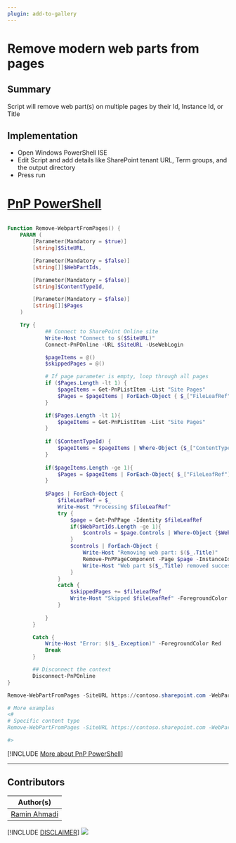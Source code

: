 ```yaml
---
plugin: add-to-gallery
---
```


# Remove modern web parts from pages

## Summary

Script will remove web part(s) on multiple pages by their Id, Instance Id, or Title

## Implementation

- Open Windows PowerShell ISE
- Edit Script and add details like SharePoint tenant URL, Term groups, and the output directory
- Press run

# [PnP PowerShell](#tab/pnpps)
```powershell

Function Remove-WebpartFromPages() {
    PARAM (
        [Parameter(Mandatory = $true)]
        [string]$SiteURL,

        [Parameter(Mandatory = $false)]
        [string[]]$WebPartIds,

        [Parameter(Mandatory = $false)]
        [string]$ContentTypeId,

        [Parameter(Mandatory = $false)]
        [string[]]$Pages
    )

    Try {
            ## Connect to SharePoint Online site  
            Write-Host "Connect to $($SiteURL)"
            Connect-PnPOnline -URL $SiteURL -UseWebLogin

            $pageItems = @()
            $skippedPages = @()

            # If page parameter is empty, loop through all pages
            if ($Pages.Length -lt 1) {
                $pageItems = Get-PnPListItem -List "Site Pages"
                $Pages = $pageItems | ForEach-Object { $_["FileLeafRef"] }
            }

            if($Pages.Length -lt 1){
                $pageItems = Get-PnPListItem -List "Site Pages"
            }
            
            if ($ContentTypeId) {
                $pageItems = $pageItems | Where-Object {$_["ContentTypeId"].toString() -eq $ContentTypeId}
            }
            
            if($pageItems.Length -ge 1){
                $Pages = $pageItems | ForEach-Object{ $_["FileLeafRef"] }
            }
            
            $Pages | ForEach-Object {
                $fileLeafRef = $_
                Write-Host "Processing $fileLeafRef"
                try {
                    $page = Get-PnPPage -Identity $fileLeafRef
                    if($WebPartIds.Length -ge 1){
                        $controls = $page.Controls | Where-Object {$WebPartIds -contains $_.Title -or $WebPartIds -contains $_.WebPartId}
                    }                    
                    $controls | ForEach-Object {
                        Write-Host "Removing web part: $($_.Title)"
                        Remove-PnPPageComponent -Page $page -InstanceId $_.InstanceId -Force
                        Write-Host "Web part $($_.Title) removed successfully from $($fileLeafRef)" -ForegroundColor "green"
                    }
                }
                catch {
                    $skippedPages += $fileLeafRef                    
                    Write-Host "Skipped $fileLeafRef" -ForegroundColor "yellow"
                }
            
            }
        }

        Catch {
            Write-Host "Error: $($_.Exception)" -ForegroundColor Red
            Break
        }

        ## Disconnect the context  
        Disconnect-PnPOnline  
}

Remove-WebPartFromPages -SiteURL https://contoso.sharepoint.com -WebPartIds "News","0ec51ebc-4754-4ef4-a953-1a3adb4b4d8c" -Pages "home.aspx","pnp.aspx"

# More examples
<#
# Specific content type
Remove-WebPartFromPages -SiteURL https://contoso.sharepoint.com -WebPartIds "News" -ContentTypeId "0x0101009D1CB255DA764"

#>


```
[!INCLUDE [More about PnP PowerShell](../../docfx/includes/MORE-PNPPS.md)]
***

## Contributors

| Author(s) |
|-----------|
| [Ramin Ahmadi](https://github.com/ahmadiramin) |

[!INCLUDE [DISCLAIMER](../../docfx/includes/DISCLAIMER.md)]
<img src="https://pnptelemetry.azurewebsites.net/script-samples/scripts/spo-remove-webpart-from-pages" aria-hidden="true" />
